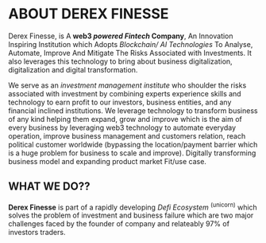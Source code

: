 # ABOUT DEREX FINESSE

Derex Finesse, is A **web3 _powered Fintech_ Company**, An Innovation Inspiring Institution which Adopts _Blockchain/ AI Technologies_ To Analyse, Automate, Improve And Mitigate The Risks Associated with Investments. It also leverages this technology to bring about business digitalization, digitalization and digital transformation.

We serve as an _investment management institute_ who shoulder the risks associated with investment by combining experts experience skills and technology to earn profit to our investors, business entities, and any financial inclined institutions.
We leverage technology to transform business of any kind helping them expand, grow and improve which is the aim of every business by leveraging web3 technology to automate everyday operation, improve business management and customers relation, reach political customer worldwide (bypassing the location/payment barrier which is a huge problem for business to scale and improve). Digitally transforming business model and expanding product market Fit/use case.

## WHAT WE DO??

**Derex Finesse** is part of a rapidly developing _Defi Ecosystem_ <sup>(unicorn)</sup> which solves the problem of investment and business failure which are two major challenges faced by the founder of company and relateably 97% of investors traders.
